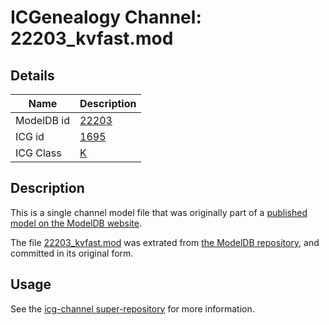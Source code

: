 # ICGenealogy Channel: 22203\_kvfast.mod

## Details

Name | Description
---- | -----------
ModelDB id | [22203](http://senselab.med.yale.edu/ModelDB/ShowModel.cshtml?model=22203)
ICG id | [1695](http://icg.neurotheory.ox.ac.uk/channels/1/1695)
ICG Class | [K](http://icg.neurotheory.ox.ac.uk/channels/1)

## Description

This is a single channel model file that was originally part of a [published model on the ModelDB website](http://senselab.med.yale.edu/mModelDB/ShowModel.cshtml?model=22203).

The file [22203\_kvfast.mod](22203_kvfast.mod) was extrated from [the ModelDB repository](http://senselab.med.yale.edu/ModelDB/ShowModel.cshtml?model=22203), and committed in its original form.

## Usage

See the [icg-channel super-repository](https://github.com/icgenealogy/icg-channels) for more information.